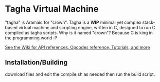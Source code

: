 # Tagha Virtual Machine
"tagha" is Aramaic for "crown".
Tagha is a **WIP** minimal yet complex stack-based virtual machine and scripting engine, written in C, designed to run C compiled as tagha scripts. Why is it named "crown"? Because C is king in the programming world :P

[See the Wiki for API references, Opcodes reference, Tutorials, and more](https://github.com/assyrianic/Tagha-Virtual-Machine/wiki)

## Installation/Building
download files and edit the compile.sh as needed then run the build script. 
